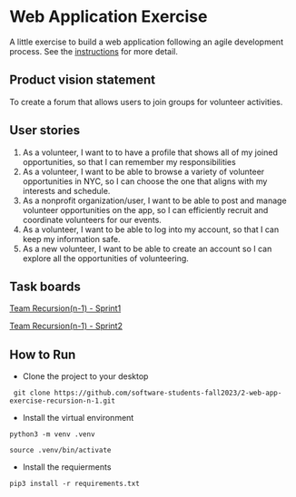 # Web Application Exercise

A little exercise to build a web application following an agile development process. See the [instructions](instructions.md) for more detail.

## Product vision statement

To create a forum that allows users to join groups for volunteer activities.

## User stories

1. As a volunteer, I want to to have a profile that shows all of my joined opportunities, so that I can remember my responsibilities
2. As a volunteer, I want to be able to browse a variety of volunteer opportunities in NYC, so I can choose the one that aligns with my interests and schedule.
3. As a nonprofit organization/user, I want to be able to post and manage volunteer opportunities on the app, so I can efficiently recruit and coordinate volunteers for our events.
4. As a volunteer, I want to be able to log into my account, so that I can keep my information safe.
5. As a new volunteer, I want to be able to create an account so I can explore all the opportunities of volunteering.

## Task boards

[Team Recursion(n-1) - Sprint1](https://github.com/orgs/software-students-fall2023/projects/24/views/2?filterQuery=label%3Atask)

[Team Recursion(n-1) - Sprint2](https://github.com/orgs/software-students-fall2023/projects/68/views/2)

## How to Run

- Clone the project to your desktop 
```
 git clone https://github.com/software-students-fall2023/2-web-app-exercise-recursion-n-1.git
```

- Install the virtual environment
```
python3 -m venv .venv
```
```
source .venv/bin/activate
```

- Install the requierments
```
pip3 install -r requirements.txt
```

